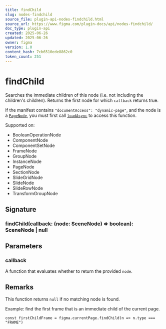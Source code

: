 ```yaml
---
title: findChild
slug: nodes-findchild
source_file: plugin-api-nodes-findchild.html
source_url: https://www.figma.com/plugin-docs/api/nodes-findchild/
doc_type: plugin-api
created: 2025-06-26
updated: 2025-06-26
owner: figma
version: 1.0
content_hash: 7cb6510ede8862c0
token_count: 251
---
```

# findChild

Searches the immediate children of this node (i.e. not including the children's children). Returns the first node for which `callback` returns true.

If the manifest contains `"documentAccess": "dynamic-page"`, and the node is a [`PageNode`](/plugin-docs/api/PageNode/), you must first call [`loadAsync`](/plugin-docs/api/PageNode/#loadasync) to access this function.

 Supported on:

- BooleanOperationNode
- ComponentNode
- ComponentSetNode
- FrameNode
- GroupNode
- InstanceNode
- PageNode
- SectionNode
- SlideGridNode
- SlideNode
- SlideRowNode
- TransformGroupNode

## Signature

### findChild(callback: (node: SceneNode) => boolean): SceneNode | null

## Parameters

### callback

A function that evaluates whether to return the provided `node`.

## Remarks

This function returns `null` if no matching node is found.

Example: find the first frame that is an immediate child of the current page.

```
const firstChildFrame = figma.currentPage.findChild(n => n.type === "FRAME")
```